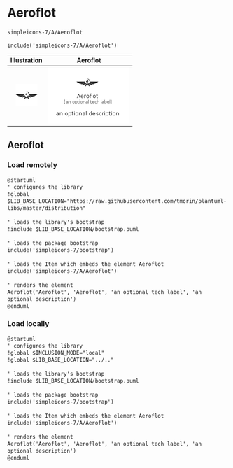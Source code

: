 # Aeroflot


```text
simpleicons-7/A/Aeroflot
```

```text
include('simpleicons-7/A/Aeroflot')
```



| Illustration | Aeroflot |
| :---: | :---: |
| ![illustration for Illustration](../../simpleicons-7/A/Aeroflot.png) | ![illustration for Aeroflot](../../simpleicons-7/A/Aeroflot.Local.png) |




## Aeroflot

### Load remotely
```plantuml
@startuml
' configures the library
!global $LIB_BASE_LOCATION="https://raw.githubusercontent.com/tmorin/plantuml-libs/master/distribution"

' loads the library's bootstrap
!include $LIB_BASE_LOCATION/bootstrap.puml

' loads the package bootstrap
include('simpleicons-7/bootstrap')

' loads the Item which embeds the element Aeroflot
include('simpleicons-7/A/Aeroflot')

' renders the element
Aeroflot('Aeroflot', 'Aeroflot', 'an optional tech label', 'an optional description')
@enduml
```

### Load locally
```plantuml
@startuml
' configures the library
!global $INCLUSION_MODE="local"
!global $LIB_BASE_LOCATION="../.."

' loads the library's bootstrap
!include $LIB_BASE_LOCATION/bootstrap.puml

' loads the package bootstrap
include('simpleicons-7/bootstrap')

' loads the Item which embeds the element Aeroflot
include('simpleicons-7/A/Aeroflot')

' renders the element
Aeroflot('Aeroflot', 'Aeroflot', 'an optional tech label', 'an optional description')
@enduml
```

